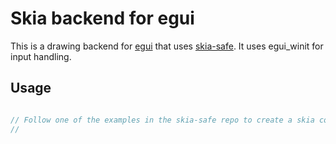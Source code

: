 # Skia backend for egui

This is a drawing backend for [egui](https://github.com/emilk/egui) that uses [skia-safe](https://crates.io/crates/skia-safe).
It uses egui_winit for input handling.

## Usage
```rust

// Follow one of the examples in the skia-safe repo to create a skia context and surface.
// 

```
